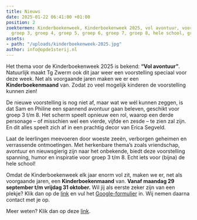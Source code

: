 ```yaml
---
title: Nieuws
date: 2025-01-22 06:41:00 +01:00
position: 2
zoektermen: Kinderboekenweek, Kinderboekenweek 2025, vol avontuur, voorstelling, voorstellingen,
  groep 3, groep 4, groep 5, groep 6, groep 7, groep 8, hele school, groep 3 t/m 8
assets:
- path: "/uploads/kinderboekenweek-2025.jpg"
author: info@opde1sterij.nl
---
```


Het thema voor de Kinderboekenweek 2025 is bekend: **“Vol avontuur”**. Natuurlijk maakt Tg Zwerm ook dit jaar weer een voorstelling speciaal voor deze week. Net als voorgaande jaren maken we er een **Kinderboekenmaand** van. Zodat zo veel mogelijk kinderen de voorstelling kunnen zien!

De nieuwe voorstelling is nog niet af, maar wat we wél kunnen zeggen, is dat Sam en Philine een spannend avontuur gaan beleven, geschikt voor groep 3 t/m 8. Het scherm speelt opnieuw een rol, waarop een derde personage – of misschien wel een vierde, vijfde en zesde – te zien zal zijn. En dit alles speelt zich af in een prachtig decor van Erica Segveld.  

Laat de leerlingen meevoeren door woeste zeeën, verborgen geheimen en verrassende ontmoetingen. Met herkenbare thema’s zoals vriendschap, avontuur en nieuwsgierig zijn naar het onbekende, biedt deze voorstelling spanning, humor en inspiratie voor groep 3 t/m 8. Echt iets voor (bijna) de hele school!  

Omdat de Kinderboekenweek elk jaar enorm vol zit, maken we er, net als voorgaande jaren, een **Kinderboekenmaand** van. **Vanaf maandag 29 september t/m vrijdag 31 oktober.** Wil jij als eerste zeker zijn van een plekje? Klik dan op de [link](https://forms.gle/cArEnUq7ZfpJGYFc7) en vul het [Google-formulier](https://forms.gle/cArEnUq7ZfpJGYFc7) in. Wij nemen daarna contact met je op.  

Meer weten? Klik dan op deze [link](https://www.opde1sterij.nl/theatergroep-zwerm/kinderboekenweek-2025/).
